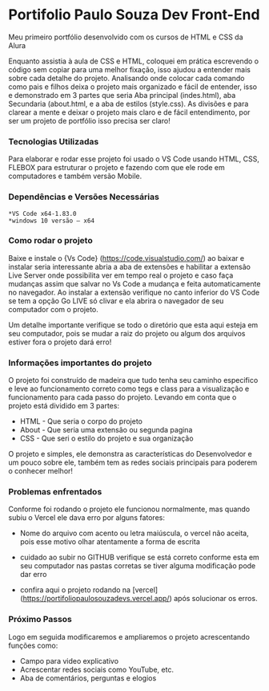 # Portifolio Paulo Souza Dev Front-End

Meu primeiro portfólio desenvolvido com os cursos de HTML e CSS da Alura

Enquanto assistia à aula de CSS e HTML, coloquei em prática escrevendo o código sem copiar para uma melhor fixação, isso ajudou a entender mais sobre cada detalhe do projeto.
Analisando onde colocar cada comando como pais e filhos deixa o projeto mais organizado e fácil de entender, isso e demonstrado em 3 partes que seria Aba principal (indes.html), aba Secundaria (about.html, e a aba de estilos (style.css).
As divisões e para clarear a mente e deixar o projeto mais claro e de fácil entendimento, por ser um projeto de portfólio isso precisa ser claro!



### Tecnologias Utilizadas

Para elaborar e rodar esse projeto foi usado o VS Code usando HTML, CSS, FLEBOX para estruturar o projeto e fazendo com que ele rode em computadores e também versão Mobile.


  ### Dependências e Versões Necessárias

    *VS Code x64-1.83.0 
    *windows 10 versão – x64


### Como rodar o projeto


Baixe e instale o {Vs Code} (https://code.visualstudio.com/) ao baixar e instalar seria interessante abria a aba de extensões e habilitar a extensão Live Server onde possibilita ver em tempo real o projeto e caso faça mudanças
assim que salvar no Vs Code a mudança e feita automaticamente no navegador.
Ao instalar a extensão verifique no canto inferior do VS Code se tem a opção Go LIVE só clivar e ela abrira o navegador de seu computador com o projeto.

Um detalhe importante verifique se todo o diretório que esta aqui esteja em seu computador, pois se mudar a raiz do projeto ou algum dos arquivos estiver fora o projeto dará erro!


### Informações importantes do projeto

O projeto foi construído de madeira que tudo tenha seu caminho especifico e leve ao funcionamento correto como tegs  e class para a visualização e funcionamento para cada passo do projeto.
Levando em conta que o projeto está dividido em 3 partes:

  * HTML - Que seria o corpo do projeto
  * About - Que seria uma extensão ou segunda pagina
  * CSS - Que seri o estilo do projeto e sua organização

O projeto e simples, ele demonstra as características do Desenvolvedor e um pouco sobre ele, também tem as redes sociais principais para poderem o conhecer melhor!


### Problemas enfrentados

Conforme foi rodando o projeto ele funcionou normalmente, mas quando subiu o Vercel ele dava erro por alguns fatores:

  * Nome do arquivo com acento ou letra maiúscula, o vercel não aceita, pois esse motivo olhar atentamente a forma de escrita
  * cuidado ao subir no GITHUB verifique se está correto conforme esta em seu computador nas pastas corretas se tiver alguma modificação pode dar erro

  * confira aqui o projeto rodando na [vercel] (https://portifoliopaulosouzadevs.vercel.app/) após solucionar os erros.


### Próximo Passos

Logo em seguida modificaremos e ampliaremos o projeto acrescentando funções como:

  * Campo para video explicativo
  * Acrescentar redes sociais como YouTube, etc.
  * Aba de comentários, perguntas e elogios
